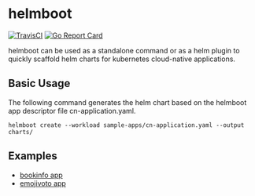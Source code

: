 # helmboot
[![TravisCI](https://travis-ci.com/faustoespinal/helmboot.svg?branch=main)](https://travis-ci.com/github/faustoespinal/helmboot)
[![Go Report Card](https://goreportcard.com/badge/github.com/faustoespinal/helmboot)](https://goreportcard.com/report/github.com/faustoespinal/helmboot)

helmboot can be used as a standalone command or as a helm plugin to quickly scaffold helm charts for kubernetes cloud-native applications.

## Basic Usage

The following command generates the helm chart based on the helmboot app descriptor file cn-application.yaml.
```
helmboot create --workload sample-apps/cn-application.yaml --output charts/
```

## Examples

- [bookinfo app](https://github.com/faustoespinal/helmboot)
- [emojivoto app](https://github.com/faustoespinal/helmboot)
